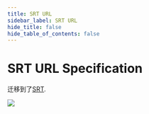 ```yaml
---
title: SRT URL
sidebar_label: SRT URL
hide_title: false
hide_table_of_contents: false
---
```


# SRT URL Specification

迁移到了[SRT](./srt.md).

![](https://ossrs.net/gif/v1/sls.gif?site=ossrs.net&path=/lts/doc/zh/v6/srt-url)



